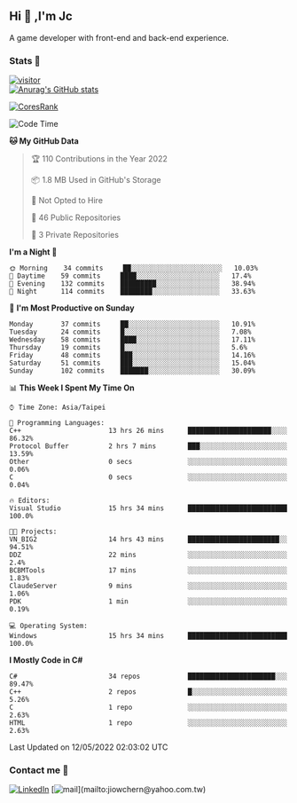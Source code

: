## Hi 👋 ,I'm Jc  

A game developer with front-end and back-end experience.  

### Stats  📝
[![visitor](https://visitor-badge.glitch.me/badge?page_id=jiowchern.jiowchern&style=flat-square&color=0088cc)](https://visitor-badge.glitch.me/badge?page_id=jiowchern.jiowchern&style=flat-square&color=0088cc)  
[![Anurag's GitHub stats](https://github-readme-stats.vercel.app/api?username=jiowchern&count_private=true&&show_icons=true)](https://github.com/anuraghazra/github-readme-stats)  
<!-- [![trophy](https://github-profile-trophy.vercel.app/?username=jiowchern)](https://github.com/ryo-ma/github-profile-trophy)   -->
[![CoresRank](https://cr-ss-service.azurewebsites.net/api/ScreenShot?widget=summary&username=jiowchern)](https://cr-ss-service.azurewebsites.net/api/ScreenShot?widget=summary&username=jiowchern)


<!--START_SECTION:waka-->
![Code Time](http://img.shields.io/badge/Code%20Time-377%20hrs%203%20mins-blue)

**🐱 My GitHub Data** 

> 🏆 110 Contributions in the Year 2022
 > 
> 📦 1.8 MB Used in GitHub's Storage 
 > 
> 🚫 Not Opted to Hire
 > 
> 📜 46 Public Repositories 
 > 
> 🔑 3 Private Repositories  
 > 
**I'm a Night 🦉** 

```text
🌞 Morning    34 commits     ██░░░░░░░░░░░░░░░░░░░░░░░   10.03% 
🌆 Daytime    59 commits     ████░░░░░░░░░░░░░░░░░░░░░   17.4% 
🌃 Evening    132 commits    █████████░░░░░░░░░░░░░░░░   38.94% 
🌙 Night      114 commits    ████████░░░░░░░░░░░░░░░░░   33.63%

```
📅 **I'm Most Productive on Sunday** 

```text
Monday       37 commits     ██░░░░░░░░░░░░░░░░░░░░░░░   10.91% 
Tuesday      24 commits     █░░░░░░░░░░░░░░░░░░░░░░░░   7.08% 
Wednesday    58 commits     ████░░░░░░░░░░░░░░░░░░░░░   17.11% 
Thursday     19 commits     █░░░░░░░░░░░░░░░░░░░░░░░░   5.6% 
Friday       48 commits     ███░░░░░░░░░░░░░░░░░░░░░░   14.16% 
Saturday     51 commits     ███░░░░░░░░░░░░░░░░░░░░░░   15.04% 
Sunday       102 commits    ███████░░░░░░░░░░░░░░░░░░   30.09%

```


📊 **This Week I Spent My Time On** 

```text
⌚︎ Time Zone: Asia/Taipei

💬 Programming Languages: 
C++                      13 hrs 26 mins      █████████████████████░░░░   86.32% 
Protocol Buffer          2 hrs 7 mins        ███░░░░░░░░░░░░░░░░░░░░░░   13.59% 
Other                    0 secs              ░░░░░░░░░░░░░░░░░░░░░░░░░   0.06% 
C                        0 secs              ░░░░░░░░░░░░░░░░░░░░░░░░░   0.04%

🔥 Editors: 
Visual Studio            15 hrs 34 mins      █████████████████████████   100.0%

🐱‍💻 Projects: 
VN_BIG2                  14 hrs 43 mins      ███████████████████████░░   94.51% 
DDZ                      22 mins             ░░░░░░░░░░░░░░░░░░░░░░░░░   2.4% 
BCBMTools                17 mins             ░░░░░░░░░░░░░░░░░░░░░░░░░   1.83% 
ClaudeServer             9 mins              ░░░░░░░░░░░░░░░░░░░░░░░░░   1.06% 
PDK                      1 min               ░░░░░░░░░░░░░░░░░░░░░░░░░   0.19%

💻 Operating System: 
Windows                  15 hrs 34 mins      █████████████████████████   100.0%

```

**I Mostly Code in C#** 

```text
C#                       34 repos            ██████████████████████░░░   89.47% 
C++                      2 repos             █░░░░░░░░░░░░░░░░░░░░░░░░   5.26% 
C                        1 repo              ░░░░░░░░░░░░░░░░░░░░░░░░░   2.63% 
HTML                     1 repo              ░░░░░░░░░░░░░░░░░░░░░░░░░   2.63%

```



 Last Updated on 12/05/2022 02:03:02 UTC
<!--END_SECTION:waka-->



### Contact me 💬
[![LinkedIn](https://img.shields.io/badge/-JiowchernChen-0077B5?style==flat-square&logo=LinkedIn&logoColor=white)](https://www.linkedin.com/in/jiowchern-chen-4aaa90b7/) [![mail](https://img.shields.io/badge/-jiowchern%40yahoo.com.tw-blueviolet?style=flat-square&logo=yahoo!)](mailto:jiowchern@yahoo.com.tw)    

<!-- [![Linkedin Badge](https://img.shields.io/badge/-LinkedIn-blue?style=flat-square&logo=Linkedin&logoColor=white&link=https://www.linkedin.com/in/jiowchern-chen-4aaa90b7/)](https://www.linkedin.com/in/jiowchern-chen-4aaa90b7/) -->


<!--
**jiowchern/jiowchern** is a ✨ _special_ ✨ repository because its `README.md` (this file) appears on your GitHub profile.

Here are some ideas to get you started:

- 🔭 I’m currently working on ...
- 🌱 I’m currently learning ...
- 👯 I’m looking to collaborate on ...
- 🤔 I’m looking for help with ...
- 💬 Ask me about ...
- 📫 How to reach me: ...
- 😄 Pronouns: ...
- ⚡ Fun fact: ...
-->
